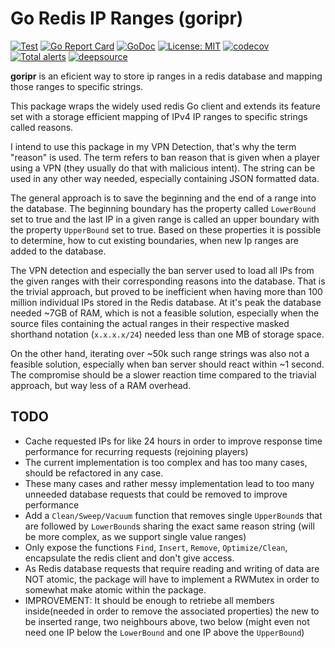 # Go Redis IP Ranges (goripr)

[![Test](https://github.com/jxsl13/goripr/workflows/Test/badge.svg)](https://github.com/jxsl13/goripr/actions) [![Go Report Card](https://goreportcard.com/badge/github.com/jxsl13/goripr)](https://goreportcard.com/report/github.com/jxsl13/goripr) [![GoDoc](https://godoc.org/github.com/jxsl13/goripr?status.svg)](https://godoc.org/github.com/jxsl13/goripr) [![License: MIT](https://img.shields.io/badge/License-MIT-blue.svg)](https://opensource.org/licenses/MIT) [![codecov](https://codecov.io/gh/jxsl13/goripr/branch/master/graph/badge.svg)](https://codecov.io/gh/jxsl13/goripr) [![Total alerts](https://img.shields.io/lgtm/alerts/g/jxsl13/goripr.svg?logo=lgtm&logoWidth=18)](https://lgtm.com/projects/g/jxsl13/goripr/alerts/) [![deepsource](https://static.deepsource.io/deepsource-badge-light.svg)](https://deepsource.io/gh/jxsl13/goripr/)

**goripr** is an eficient way to store ip ranges in a redis database and mapping those ranges to specific strings.

This package wraps the widely used redis Go client and extends its feature set with a storage efficient mapping of IPv4 IP ranges to specific strings called reasons.

I intend to use this package in my VPN Detection, that's why the term "reason" is used.
The term refers to ban reason that is given when a player using a VPN (they usually do that with malicious intent).
The string can be used in any other way needed, especially containing JSON formatted data.

The general approach is to save the beginning and the end of a range into the database.
The beginning boundary has the property called `LowerBound` set to true and the last IP in a given range is called an upper boundary with the property `UpperBound` set to true.
Based on these properties it is possible to determine, how to cut existing boundaries, when new Ip ranges are added to the database.

The VPN detection and especially the ban server used to load all IPs from the given ranges with their corresponding reasons into the database. That is the trivial approach, but proved to be inefficient when having more than 100 million individual IPs stored in the Redis database. At it's peak the database needed ~7GB of RAM, which is not a feasible solution, especially when the source files containing the actual ranges in their respective masked shorthand notation (`x.x.x.x/24`) needed less than one MB of storage space.

On the other hand, iterating over ~50k such range strings was also not a feasible solution, especially when ban server should react within ~1 second.
The compromise should be a slower reaction time compared to the triavial approach, but way less of a RAM overhead.

## TODO

- Cache requested IPs for like 24 hours in order to improve response time performance for recurring requests (rejoining players)
- The current implementation is too complex and has too many cases, should be refactored in any case.
- These many cases and rather messy implementation lead to too many unneeded database requests that could be removed to improve performance
- Add a `Clean/Sweep/Vacuum` function that removes single `UpperBound`s that are followed by `LowerBound`s sharing the exact same reason string (will be more complex, as we support single value ranges)
- Only expose the functions `Find`, `Insert`, `Remove`, `Optimize/Clean`, encapsulate the redis client and don't give access.
- As Redis database requests that require reading and writing of data are NOT atomic, the package will have to implement a RWMutex in order to somewhat make atomic within the package.
- IMPROVEMENT: It should be enough to retriebe all members inside(needed in order to remove the associated properties) the new to be inserted range, two neighbours above, two below (might even not need one IP below the `LowerBound` and one IP above the `UpperBound`)
